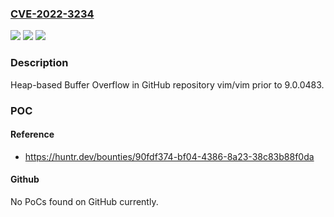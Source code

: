 ### [CVE-2022-3234](https://cve.mitre.org/cgi-bin/cvename.cgi?name=CVE-2022-3234)
![](https://img.shields.io/static/v1?label=Product&message=vim%2Fvim&color=blue)
![](https://img.shields.io/static/v1?label=Version&message=n%2Fa&color=blue)
![](https://img.shields.io/static/v1?label=Vulnerability&message=CWE-122%20Heap-based%20Buffer%20Overflow&color=brighgreen)

### Description

Heap-based Buffer Overflow in GitHub repository vim/vim prior to 9.0.0483.

### POC

#### Reference
- https://huntr.dev/bounties/90fdf374-bf04-4386-8a23-38c83b88f0da

#### Github
No PoCs found on GitHub currently.

